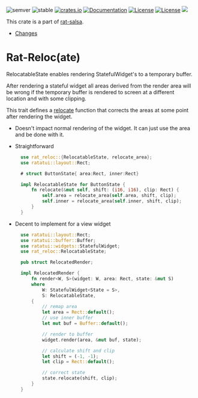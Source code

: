 ![semver](https://img.shields.io/badge/semver-☑-FFD700)
![stable](https://img.shields.io/badge/stability-stable-8A2BE2)
[![crates.io](https://img.shields.io/crates/v/rat-reloc.svg)](https://crates.io/crates/rat-reloc)
[![Documentation](https://docs.rs/rat-reloc/badge.svg)](https://docs.rs/rat-reloc)
[![License](https://img.shields.io/badge/license-MIT-blue.svg)](https://opensource.org/licenses/MIT)
[![License](https://img.shields.io/badge/license-APACHE-blue.svg)](https://www.apache.org/licenses/LICENSE-2.0)
![](https://tokei.rs/b1/github/thscharler/rat-reloc)

This crate is a part of [rat-salsa][refRatSalsa].

* [Changes](https://github.com/thscharler/rat-reloc/blob/master/changes.md)

# Rat-Reloc(ate)

RelocatableState enables rendering StatefulWidget's to a temporary buffer.

After rendering a stateful widget all areas derived from the
render area will be wrong if the temporary buffer is rendered to screen
at a different location and with some clipping.

This trait defines a [relocate](RelocatableState::relocate) function that
corrects the areas at some point after rendering the widget.

* Doesn't impact normal rendering of the widget.
  It can just use the area and be done with it.

* Straightforward

    ```rust
      use rat_reloc::{RelocatableState, relocate_area};
      use ratatui::layout::Rect;

      # struct ButtonState{ area:Rect, inner:Rect}

      impl RelocatableState for ButtonState {
          fn relocate(&mut self, shift: (i16, i16), clip: Rect) {
              self.area = relocate_area(self.area, shift, clip);
              self.inner = relocate_area(self.inner, shift, clip);
          }
      }
    ```
* Decent to implement for a view widget

    ```rust
      use ratatui::layout::Rect;
      use ratatui::buffer::Buffer;
      use ratatui::widgets::StatefulWidget;
      use rat_reloc::RelocatableState;

      pub struct RelocatedRender;

      impl RelocatedRender {
          fn render<W, S>(widget: W, area: Rect, state: &mut S)
          where
              W: StatefulWidget<State = S>,
              S: RelocatableState,
          {
              // remap area
              let area = Rect::default();
              // use inner buffer
              let mut buf = Buffer::default();

              // render to buffer
              widget.render(area, &mut buf, state);

              // calculate shift and clip
              let shift = (-1, -1);
              let clip = Rect::default();

              // correct state
              state.relocate(shift, clip);
          }
      }
    ```

[refRatSalsa]: https://docs.rs/rat-salsa/latest/rat_salsa/

